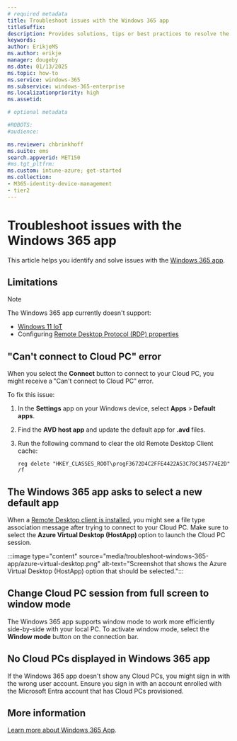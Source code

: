 ```yaml
---
# required metadata
title: Troubleshoot issues with the Windows 365 app
titleSuffix:
description: Provides solutions, tips or best practices to resolve the issues with the Windows 365 app.
keywords:
author: ErikjeMS
ms.author: erikje
manager: dougeby
ms.date: 01/13/2025
ms.topic: how-to
ms.service: windows-365
ms.subservice: windows-365-enterprise
ms.localizationpriority: high
ms.assetid: 

# optional metadata

#ROBOTS:
#audience:

ms.reviewer: chbrinkhoff
ms.suite: ems
search.appverid: MET150
#ms.tgt_pltfrm:
ms.custom: intune-azure; get-started
ms.collection:
- M365-identity-device-management
- tier2
---
```

# Troubleshoot issues with the Windows 365 app

This article helps you identify and solve issues with the [Windows 365 app](https://support.microsoft.com/topic/cbb0d4d5-69d4-4f00-b050-6dc7a02d02d0).

## Limitations

> [!NOTE]
> The Windows 365 app currently doesn't support:
>
> - [Windows 11 IoT](/lifecycle/products/windows-11-iot-enterprise)
> - Configuring [Remote Desktop Protocol (RDP) properties](/azure/virtual-desktop/rdp-properties)

## "Can't connect to Cloud PC" error

When you select the **Connect** button to connect to your Cloud PC, you might receive a "Can't connect to Cloud PC" error.

To fix this issue:

1. In the **Settings** app on your Windows device, select **Apps** > **Default apps**.
2. Find the **AVD host app** and update the default app for **.avd** files.
3. Run the following command to clear the old Remote Desktop Client cache:

   `reg delete "HKEY_CLASSES_ROOT\progF3672D4C2FFE4422A53C78C345774E2D" /f`

## The Windows 365 app asks to select a new default app

When a [Remote Desktop client is installed](/windows-365/end-user-access-cloud-pc#install-the-microsoft-remote-desktop-app), you might see a file type association message after trying to connect to your Cloud PC. Make sure to select the **Azure Virtual Desktop (HostApp)** option to launch the Cloud PC session.

:::image type="content" source="media/troubleshoot-windows-365-app/azure-virtual-desktop.png" alt-text="Screenshot that shows the Azure Virtual Desktop (HostApp) option that should be selected.":::

## Change Cloud PC session from full screen to window mode  

The Windows 365 app supports window mode to work more efficiently side-by-side with your local PC. To activate window mode, select the **Window mode** button on the connection bar.

## No Cloud PCs displayed in Windows 365 app

If the Windows 365 app doesn't show any Cloud PCs, you might sign in with the wrong user account. Ensure you sign in with an account enrolled with the Microsoft Entra account that has Cloud PCs provisioned.

## More information

[Learn more about Windows 365 App](https://support.microsoft.com/topic/cbb0d4d5-69d4-4f00-b050-6dc7a02d02d0).
